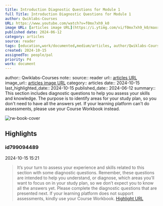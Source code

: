 ```yaml
---
title: Introduction Diagnostic Questions for Module 1
full Title: Introduction Diagnostic Questions for Module 1
author: Qwiklabs-Courses
URL: https://www.youtube.com/watch?v=f0mx7xh9_k0
image URL: [articles image URL](https://i.ytimg.com/vi/f0mx7xh9_k0/maxresdefault.jpg?sqp=-oaymwEmCIAKENAF8quKqQMa8AEB-AH-CYAC0AWKAgwIABABGGUgZShlMA8=&rs=AOn4CLA6VKS_oo37idFBA2q2IW2QxRctmQ)
published date: 2024-06-12
category: articles
source: reader
tags: [education,work/documented,medium/articles, author/Qwiklabs-Courses, reader/reader, date/2024-10-15, area/reader]
created: 2024-10-15
assignedTo: people/pal
priority: P4
work: document
---
```

author:: Qwiklabs-Courses
note:: 
source:: reader
url:: [articles URL](https://www.youtube.com/watch?v=f0mx7xh9_k0)
image_url:: [articles image URL](https://i.ytimg.com/vi/f0mx7xh9_k0/maxresdefault.jpg?sqp=-oaymwEmCIAKENAF8quKqQMa8AEB-AH-CYAC0AWKAgwIABABGGUgZShlMA8=&rs=AOn4CLA6VKS_oo37idFBA2q2IW2QxRctmQ)
category:: articles
date:: 2024-10-15
last_highlighted_date:: 2024-10-15
published_date:: 2024-06-12
summary:: This section includes diagnostic questions to help you assess your skills and knowledge. The purpose is to identify areas for your study plan, so you don't need to have all the answers yet. If your learning platform can't do assessments, please use your Course Workbook instead.


![rw-book-cover](https://i.ytimg.com/vi/f0mx7xh9_k0/maxresdefault.jpg?sqp=-oaymwEmCIAKENAF8quKqQMa8AEB-AH-CYAC0AWKAgwIABABGGUgZShlMA8=&rs=AOn4CLA6VKS_oo37idFBA2q2IW2QxRctmQ)

## Highlights
### id799094489
2024-10-15 15:21
> It’s your turn to assess your experience and skills related to this section with some diagnostic questions. Remember, these questions are intended to help you understand, or diagnose, which areas you’ll want to focus on in your study plan, so we don’t expect you to know all the answers yet. Please complete the diagnostic questions that are presented next. If your learning platform does not support assessments, kindly use your Course Workbook. 
[Highlight URL](https://read.readwise.io/read/01ja8xftg76gj5hjernh5g0g1g)



